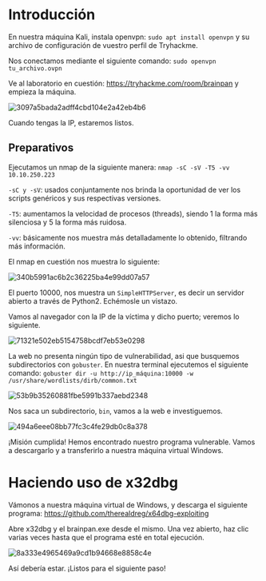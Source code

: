 # Introducción

En nuestra máquina Kali, instala openvpn: ```sudo apt install openvpn``` y su archivo de configuración de vuestro perfil de Tryhackme.

Nos conectamos mediante el siguiente comando: ```sudo openvpn tu_archivo.ovpn```

Ve al laboratorio en cuestión: https://tryhackme.com/room/brainpan y empieza la máquina.

![3097a5bada2adff4cbd104e2a42eb4b6](https://user-images.githubusercontent.com/107146199/172978488-d43c6c18-f77d-4122-89ae-8a2ea717f1e0.png)

Cuando tengas la IP, estaremos listos.

## Preparativos

Ejecutamos un nmap de la siguiente manera: ```nmap -sC -sV -T5 -vv 10.10.250.223```

```-sC y -sV```: usados conjuntamente nos brinda la oportunidad de ver los scripts genéricos y sus respectivas versiones.

```-T5```: aumentamos la velocidad de procesos (threads), siendo 1 la forma más silenciosa y 5 la forma más ruidosa.

```-vv```: básicamente nos muestra más detalladamente lo obtenido, filtrando más información.

El nmap en cuestión nos muestra lo siguiente:

![340b5991ac6b2c36225ba4e99dd07a57](https://user-images.githubusercontent.com/107146199/172979019-4a4bd480-65c6-49e4-98f0-7442bd5a88fe.png)

El puerto 10000, nos muestra un ```SimpleHTTPServer```, es decir un servidor abierto a través de Python2. Echémosle un vistazo.

Vamos al navegador con la IP de la víctima y dicho puerto; veremos lo siguiente.

![71321e502eb5154758bcdf7eb53e0298](https://user-images.githubusercontent.com/107146199/172979273-2804d38b-e872-44f7-8ad3-aa8ba3bc6d3e.png)

La web no presenta ningún tipo de vulnerabilidad, asi que busquemos subdirectorios con ```gobuster```. En nuestra terminal ejecutemos el siguiente comando: ```gobuster dir -u http://ip_máquina:10000 -w /usr/share/wordlists/dirb/common.txt```

![53b9b35260881fbe5991b337aebd2348](https://user-images.githubusercontent.com/107146199/172979529-d0bf69e7-a8af-4858-92df-fe5d9c76763e.png)

Nos saca un subdirectorio, ```bin```, vamos a la web e investiguemos.

![494a6eee08bb77fc3c4fe29db0c8a378](https://user-images.githubusercontent.com/107146199/172979628-866bf450-1efe-43a8-9919-c6e218d8a6a4.png)

¡Misión cumplida! Hemos encontrado nuestro programa vulnerable. Vamos a descargarlo y a transferirlo a nuestra máquina virtual Windows.

# Haciendo uso de x32dbg

Vámonos a nuestra máquina virtual de Windows, y descarga el siguiente programa: https://github.com/therealdreg/x64dbg-exploiting

Abre x32dbg y el brainpan.exe desde el mismo. Una vez abierto, haz clic varias veces hasta que el programa esté en total ejecución.

![8a333e4965469a9cd1b94668e8858c4e](https://user-images.githubusercontent.com/107146199/172980060-e877aaf0-6620-41cf-bd46-81c6c27ed820.png)

Así debería estar. ¡Listos para el siguiente paso!






